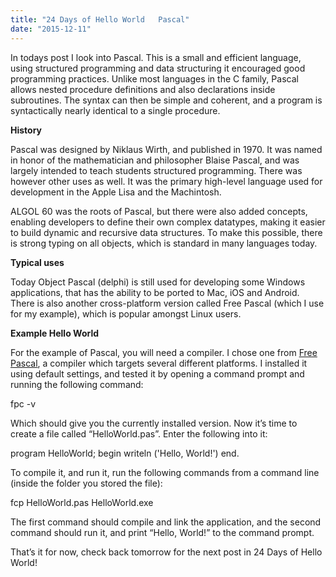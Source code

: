 ```yaml
---
title: "24 Days of Hello World   Pascal"
date: "2015-12-11"
---
```


In todays post I look into Pascal. This is a small and efficient language, using structured programming and data structuring it encouraged good programming practices. Unlike most languages in the C family, Pascal allows nested procedure definitions and also declarations inside subroutines. The syntax can then be simple and coherent, and a program is syntactically nearly identical to a single procedure.

**History**

Pascal was designed by Niklaus Wirth, and published in 1970. It was named in honor of the mathematician and philosopher Blaise Pascal, and was largely intended to teach students structured programming. There was however other uses as well. It was the primary high-level language used for development in the Apple Lisa and the Machintosh.

ALGOL 60 was the roots of Pascal, but there were also added concepts, enabling developers to define their own complex datatypes, making it easier to build dynamic and recursive data structures. To make this possible, there is strong typing on all objects, which is standard in many languages today.

**Typical uses**

Today Object Pascal (delphi) is still used for developing some Windows applications, that has the ability to be ported to Mac, iOS and Android. There is also another cross-platform version called Free Pascal (which I use for my example), which is popular amongst Linux users.

**Example Hello World**

For the example of Pascal, you will need a compiler. I chose one from [Free Pascal](http://www.freepascal.org/download.var), a compiler which targets several different platforms. I installed it using default settings, and tested it by opening a command prompt and running the following command:

fpc -v

Which should give you the currently installed version. Now it’s time to create a file called “HelloWorld.pas”. Enter the following into it:

program HelloWorld; begin writeln ('Hello, World!') end.

To compile it, and run it, run the following commands from a command line (inside the folder you stored the file):

fcp HelloWorld.pas HelloWorld.exe

The first command should compile and link the application, and the second command should run it, and print “Hello, World!” to the command prompt.

That’s it for now, check back tomorrow for the next post in 24 Days of Hello World!
